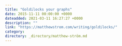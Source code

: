 ```yaml
---
title: "Goldilocks your graphs"
date: 2015-11-11 00:00:00 +0000
dateadded: 2021-03-11 16:27:27 +0000
description: ""
link: "https://matthewstrom.com/writing/goldilocks/"
category:
directory: _directory/matthew-ström.md
---
```

